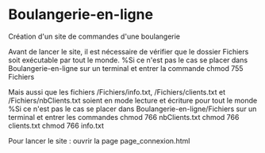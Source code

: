 # Boulangerie-en-ligne
Création d'un site de commandes d'une boulangerie

Avant de lancer le site, il est nécessaire de vérifier que le dossier Fichiers soit exécutable par tout le monde.
  %Si ce n'est pas le cas se placer dans Boulangerie-en-ligne sur un terminal et entrer la commande
  chmod 755 Fichiers

Mais aussi que les fichiers /Fichiers/info.txt, /Fichiers/clients.txt et /Fichiers/nbClients.txt soient en mode lecture et écriture pour tout le monde
  %Si ce n'est pas le cas se placer dans Boulangerie-en-ligne/Fichiers sur un terminal et entrer les commandes
  chmod 766 nbClients.txt
  chmod 766 clients.txt
  chmod 766 info.txt

Pour lancer le site : ouvrir la page page_connexion.html
